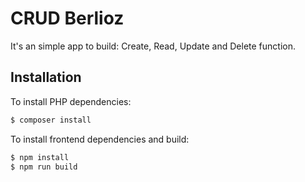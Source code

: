 # CRUD Berlioz

It's an simple app to build: Create, Read, Update and Delete function.

## Installation

To install PHP dependencies:

```bash
$ composer install
```

To install frontend dependencies and build:

```bash
$ npm install
$ npm run build
```
